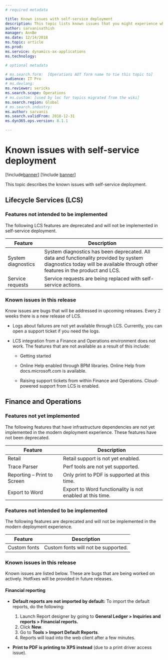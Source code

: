 ```yaml
---
# required metadata

title: Known issues with self-service deployment
description: This topic lists known issues that you might experience when using self-service deployment.
author: sarvanisathish
manager: AnnBe
ms.date: 12/14/2018
ms.topic: article
ms.prod: 
ms.service: dynamics-ax-applications
ms.technology: 

# optional metadata

# ms.search.form:  [Operations AOT form name to tie this topic to]
audience: IT Pro
# ms.devlang: 
ms.reviewer: sericks
ms.search.scope: Operations
# ms.custom: [used by loc for topics migrated from the wiki]
ms.search.region: Global 
# ms.search.industry: 
ms.author: sarvanis
ms.search.validFrom: 2018-12-31
ms.dyn365.ops.version: 8.1.1

---
```


# Known issues with self-service deployment

[!include[banner](../includes/banner.md)]
[!include [banner](../includes/limited-availability.md)]

This topic describes the known issues with self-service deployment.

## Lifecycle Services (LCS)

### Features not intended to be implemented
The following LCS features are deprecated and will not be implemented in self-service deployment.

| **Feature**        | **Description**   |
|--------------------|--------|
| System diagnostics | System diagnostics has been deprecated. All data and functionality provided by system diagnostics today will be available through other features in the product and LCS. |
| Service requests   | Service requests are being replaced with self-service actions. |

### Known issues in this release
Know issues are bugs that will be addressed in upcoming releases. Every 2 weeks there is a new release of LCS.

-   Logs about failures are not yet available through LCS. Currently, you can open a support ticket if you need the logs.

-   LCS integration from a Finance and Operations environment does not work. The features that are not available as a result of this include:

    -   Getting started

    -   Online Help enabled through BPM libraries. Online Help from docs.microsoft.com is available.

    -   Raising support tickets from within Finance and Operations. Cloud-powered support from LCS is enabled.

## Finance and Operations 

### Features not yet implemented

The following features that have infrastructure dependencies are not yet implemented in the modern deployment experience. These features have not been deprecated.

| **Feature**                 | **Description**                                           |
|-----------------------------|-----------------------------------------------------------|
| Retail                      | Retail support is not yet enabled.                        |
| Trace Parser                | Perf tools are not yet supported.                         |
| Reporting – Print to Screen | Only print to PDF is supported at this time.              |
| Export to Word              | Export to Word functionality is not enabled at this time. |

### Features not intended to be implemented
The following features are deprecated and will not be implemented in the modern deployment experience.

| **Feature**  | **Description**                     |
|--------------|-------------------------------------|
| Custom fonts | Custom fonts will not be supported. |

### Known issues in this release
Known issues are listed below. These are bugs that are being worked on actively. Hotfixes will be provided in future releases.

#### Financial reporting

-   **Default reports are not imported by default:** To import the default reports, do the following:

    1.  Launch Report designer by going to **General Ledger \> Inquiries and reports \> Financial reports.**
    2.  Click **New**.
    3.  Go to **Tools \> Import Default Reports**. 
    4.  Reports will load into the web client after a few minutes.

-   **Print to PDF is printing to XPS instead** (due to a print driver access issue).
